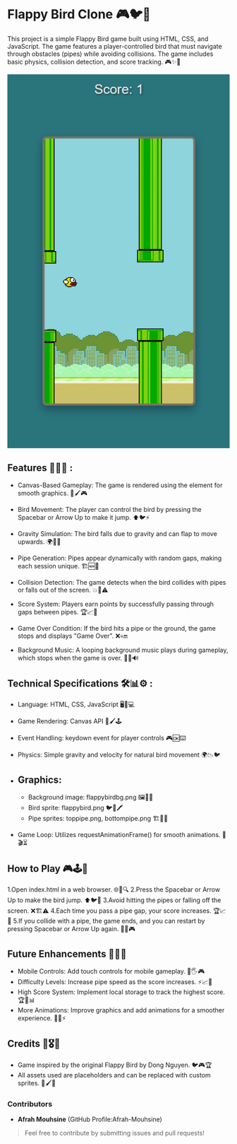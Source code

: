 # Flappy Bird Clone 🎮🐦🚀

This project is a simple Flappy Bird game built using HTML, CSS, and JavaScript. The game features a player-controlled bird that must navigate through obstacles (pipes) while avoiding collisions. The game includes basic physics, collision detection, and score tracking. 🎮✨🚀

![game Example](https://github.com/Afrah-Mouhsine/Flappy-Bird/blob/main/Flappy%20Bird/bird%20example.png)

## Features 🚀🔥🎶 :

  - Canvas-Based Gameplay: The game is rendered using the <canvas> element for smooth graphics. 🎨🖌️🎮
    
  - Bird Movement: The player can control the bird by pressing the Spacebar or Arrow Up to make it jump. ⬆️🐦⚡
    
  - Gravity Simulation: The bird falls due to gravity and can flap to move upwards. 🌍🔄🔺
    
  - Pipe Generation: Pipes appear dynamically with random gaps, making each session unique. 🏗️🆕🔀
    
  - Collision Detection: The game detects when the bird collides with pipes or falls out of the screen. 💥🚫⚠️
    
  - Score System: Players earn points by successfully passing through gaps between pipes. 🏆📈🎯
    
  - Game Over Condition: If the bird hits a pipe or the ground, the game stops and displays "Game Over". ❌💀🔚
    
  - Background Music: A looping background music plays during gameplay, which stops when the game is over. 🎵🔄🔊

 ## Technical Specifications 🛠️📊⚙️ :

  - Language: HTML, CSS, JavaScript 🖥️📜💻
    
  - Game Rendering: Canvas API 🎨🖌️🕹️
    
  - Event Handling: keydown event for player controls 🎮🆗⌨️
    
  - Physics: Simple gravity and velocity for natural bird movement 🌍📉🐦
    
  - ## Graphics:
      - Background image: flappybirdbg.png 🖼️🌆🌈
      - Bird sprite: flappybird.png 🐦🎨🖍️
      - Pipe sprites: toppipe.png, bottompipe.png 🏗️🚧🔽
  - Game Loop: Utilizes requestAnimationFrame() for smooth animations. 🔄🎬⏳

  ## How to Play 🎮🕹️🔄
  1.Open index.html in a web browser. 🌐📄🔍
  2.Press the Spacebar or Arrow Up to make the bird jump. ⬆️🐦🚀
  3.Avoid hitting the pipes or falling off the screen. ❌🏗️⚠️
  4.Each time you pass a pipe gap, your score increases. 🏆📈🎯
  5.If you collide with a pipe, the game ends, and you can restart by pressing Spacebar or Arrow Up again. 🔄🔁🎮

  ## Future Enhancements 🚀🔮✨
  - Mobile Controls: Add touch controls for mobile gameplay. 📱🖐️🎮
  - Difficulty Levels: Increase pipe speed as the score increases. ⚡📈🎯
  - High Score System: Implement local storage to track the highest score. 🏆💾📊
  - More Animations: Improve graphics and add animations for a smoother experience. 🎨🎥⚡

  ## Credits 🙌🎖️📝
  - Game inspired by the original Flappy Bird by Dong Nguyen. 🐦🎮🏆
  - All assets used are placeholders and can be replaced with custom sprites. 🎨🖌️🔄

  ### Contributors
- **Afrah Mouhsine** (GitHub Profile:Afrah-Mouhsine)

> Feel free to contribute by submitting issues and pull requests!
